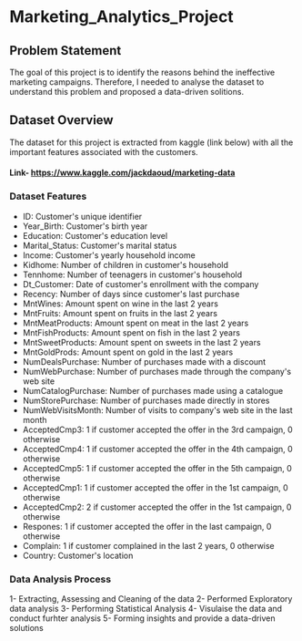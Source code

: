 # Marketing_Analytics_Project


## Problem Statement
The goal of this project is to identify the reasons behind the ineffective marketing campaigns. Therefore, I needed to analyse the dataset to understand this problem and proposed a data-driven solitions.

## Dataset Overview
The dataset for this project is extracted from kaggle (link below) with all the important features associated with the customers.
#### Link- https://www.kaggle.com/jackdaoud/marketing-data

### Dataset Features
* ID: Customer's unique identifier
* Year_Birth: Customer's birth year
* Education: Customer's education level
* Marital_Status: Customer's marital status
* Income: Customer's yearly household income
* Kidhome: Number of children in customer's household
* Tennhome: Number of teenagers in customer's household
* Dt_Customer: Date of customer's enrollment with the company
* Recency: Number of days since customer's last purchase
* MntWines: Amount spent on wine in the last 2 years
* MntFruits: Amount spent on fruits in the last 2 years
* MntMeatProducts: Amount spent on meat in the last 2 years
* MntFishProducts: Amount spent on fish in the last 2 years
* MntSweetProducts: Amount spent on sweets in the last 2 years
* MntGoldProds: Amount spent on gold in the last 2 years
* NumDealsPurchase: Number of purchases made with a discount
* NumWebPurchase: Number of purchases made through the company's web site
* NumCatalogPurchase: Number of purchases made using a catalogue
* NumStorePurchase: Number of purchases made directly in stores
* NumWebVisitsMonth: Number of visits to company's web site in the last month
* AcceptedCmp3: 1 if customer accepted the offer in the 3rd campaign, 0 otherwise
* AcceptedCmp4: 1 if customer accepted the offer in the 4th campaign, 0 otherwise
* AcceptedCmp5: 1 if customer accepted the offer in the 5th campaign, 0 otherwise
* AcceptedCmp1: 1 if customer accepted the offer in the 1st campaign, 0 otherwise
* AcceptedCmp2: 2 if customer accepted the offer in the 1st campaign, 0 otherwise
* Respones: 1 if customer accepted the offer in the last campaign, 0 otherwise
* Complain: 1 if customer complained in the last 2 years, 0 otherwise
* Country: Customer's location

### Data Analysis Process

1- Extracting, Assessing and Cleaning of the data
2- Performed Exploratory data analysis
3- Performing Statistical Analysis
4- Visulaise the data and conduct furhter analysis
5- Forming insights and provide a data-driven solutions
